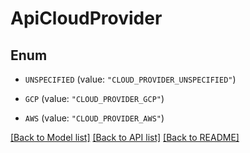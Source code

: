 # ApiCloudProvider

## Enum


* `UNSPECIFIED` (value: `"CLOUD_PROVIDER_UNSPECIFIED"`)

* `GCP` (value: `"CLOUD_PROVIDER_GCP"`)

* `AWS` (value: `"CLOUD_PROVIDER_AWS"`)


[[Back to Model list]](../README.md#documentation-for-models) [[Back to API list]](../README.md#documentation-for-api-endpoints) [[Back to README]](../README.md)


